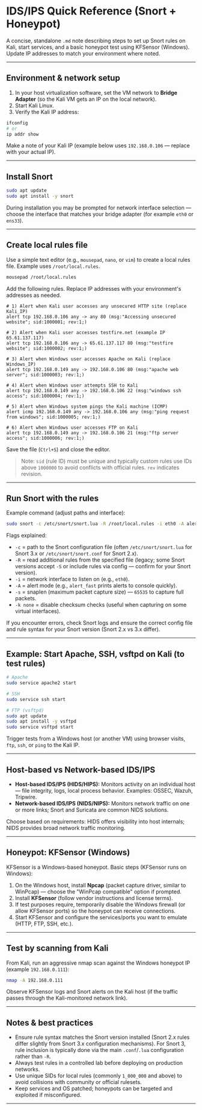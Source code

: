 # IDS/IPS Quick Reference (Snort + Honeypot)

A concise, standalone `.md` note describing steps to set up Snort rules on Kali, start services, and a basic honeypot test using KFSensor (Windows). Update IP addresses to match your environment where noted.

---

## Environment & network setup

1. In your host virtualization software, set the VM network to **Bridge Adapter** (so the Kali VM gets an IP on the local network).
2. Start Kali Linux.
3. Verify the Kali IP address:

```bash
ifconfig
# or
ip addr show
```

Make a note of your Kali IP (example below uses `192.168.0.106` — replace with your actual IP).

---

## Install Snort

```bash
sudo apt update
sudo apt install -y snort
```

During installation you may be prompted for network interface selection — choose the interface that matches your bridge adapter (for example `eth0` or `ens33`).

---

## Create local rules file

Use a simple text editor (e.g., `mousepad`, `nano`, or `vim`) to create a local rules file. Example uses `/root/local.rules`.

```bash
mousepad /root/local.rules
```

Add the following rules. Replace IP addresses with your environment's addresses as needed.

```snort
# 1) Alert when Kali user accesses any unsecured HTTP site (replace Kali_IP)
alert tcp 192.168.0.106 any -> any 80 (msg:"Accessing unsecured website"; sid:1000001; rev:1;)

# 2) Alert when Kali user accesses testfire.net (example IP 65.61.137.117)
alert tcp 192.168.0.106 any -> 65.61.137.117 80 (msg:"testfire website"; sid:1000002; rev:1;)

# 3) Alert when Windows user accesses Apache on Kali (replace Windows_IP)
alert tcp 192.168.0.149 any -> 192.168.0.106 80 (msg:"apache web server"; sid:1000003; rev:1;)

# 4) Alert when Windows user attempts SSH to Kali
alert tcp 192.168.0.149 any -> 192.168.0.106 22 (msg:"windows ssh access"; sid:1000004; rev:1;)

# 5) Alert when Windows system pings the Kali machine (ICMP)
alert icmp 192.168.0.149 any -> 192.168.0.106 any (msg:"ping request from windows"; sid:1000005; rev:1;)

# 6) Alert when Windows user accesses FTP on Kali
alert tcp 192.168.0.149 any -> 192.168.0.106 21 (msg:"ftp server access"; sid:1000006; rev:1;)
```

Save the file (`Ctrl+S`) and close the editor.

> Note: `sid` (rule ID) must be unique and typically custom rules use IDs above `1000000` to avoid conflicts with official rules. `rev` indicates revision.

---

## Run Snort with the rules

Example command (adjust paths and interface):

```bash
sudo snort -c /etc/snort/snort.lua -R /root/local.rules -i eth0 -A alert_fast -s 65535 -k none
```

Flags explained:

* `-c` = path to the Snort configuration file (often `/etc/snort/snort.lua` for Snort 3.x or `/etc/snort/snort.conf` for Snort 2.x).
* `-R` = read additional rules from the specified file (legacy; some Snort versions accept `-S` or include rules via config — confirm for your Snort version).
* `-i` = network interface to listen on (e.g., `eth0`).
* `-A` = alert mode (e.g., `alert_fast` prints alerts to console quickly).
* `-s` = snaplen (maximum packet capture size) — `65535` to capture full packets.
* `-k none` = disable checksum checks (useful when capturing on some virtual interfaces).

If you encounter errors, check Snort logs and ensure the correct config file and rule syntax for your Snort version (Snort 2.x vs 3.x differ).

---

## Example: Start Apache, SSH, vsftpd on Kali (to test rules)

```bash
# Apache
sudo service apache2 start

# SSH
sudo service ssh start

# FTP (vsftpd)
sudo apt update
sudo apt install -y vsftpd
sudo service vsftpd start
```

Trigger tests from a Windows host (or another VM) using browser visits, `ftp`, `ssh`, or `ping` to the Kali IP.

---

## Host-based vs Network-based IDS/IPS

* **Host-based IDS/IPS (HIDS/HIPS):** Monitors activity on an individual host — file integrity, logs, local process behavior. Examples: OSSEC, Wazuh, Tripwire.
* **Network-based IDS/IPS (NIDS/NIPS):** Monitors network traffic on one or more links; Snort and Suricata are common NIDS solutions.

Choose based on requirements: HIDS offers visibility into host internals; NIDS provides broad network traffic monitoring.

---

## Honeypot: KFSensor (Windows)

KFSensor is a Windows-based honeypot. Basic steps (KFSensor runs on Windows):

1. On the Windows host, install **Npcap** (packet capture driver, similar to WinPcap) — choose the "WinPcap compatible" option if prompted.
2. Install **KFSensor** (follow vendor instructions and license terms).
3. If test purposes require, temporarily disable the Windows firewall (or allow KFSensor ports) so the honeypot can receive connections.
4. Start KFSensor and configure the services/ports you want to emulate (HTTP, FTP, SSH, etc.).

---

## Test by scanning from Kali

From Kali, run an aggressive nmap scan against the Windows honeypot IP (example `192.168.0.111`):

```bash
nmap -A 192.168.0.111
```

Observe KFSensor logs and Snort alerts on the Kali host (if the traffic passes through the Kali-monitored network link).

---

## Notes & best practices

* Ensure rule syntax matches the Snort version installed (Snort 2.x rules differ slightly from Snort 3.x configuration mechanisms). For Snort 3, rule inclusion is typically done via the main `.conf`/`.lua` configuration rather than `-R`.
* Always test rules in a controlled lab before deploying on production networks.
* Use unique SIDs for local rules (commonly `1_000_000` and above) to avoid collisions with community or official rulesets.
* Keep services and OS patched; honeypots can be targeted and exploited if misconfigured.

---


